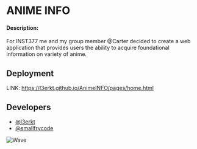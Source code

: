 # ANIME INFO

#### Description:
For INST377 me and my group member @Carter decided to create a web application that provides users the ability to acquire foundational information on variety of anime.


## Deployment
LINK: https://l3erkt.github.io/AnimeINFO/pages/home.html


## Developers

- [@l3erkt](https://www.github.com/octokatherine)
- [@smallfrycode](https://github.com/smallfrycode)


 ![Wave](https://media.giphy.com/media/v1.Y2lkPTc5MGI3NjExdmxwdnp6eWhzZDY4MHczdXFzOHJwcHRzN2szb2t0N3AwanJlNXFtZSZlcD12MV9naWZzX3NlYXJjaCZjdD1n/eSwGh3YK54JKU/giphy.gif)
